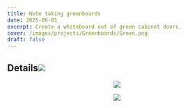 ```yaml
---
title: Note taking greenboards
date: 2025-08-01
excerpt: Create a whiteboard out of green cabinet doors.
cover: /images/projects/Greenboards/Green.png
draft: false
---
```

## Details![](/images/projects/Greenboards/Plantegning.png)

<p style="text-align: center"><img src="/images/projects/Greenboards/Plantegning.png"></p><p style="text-align: center"><img src="/images/projects/Greenboards/Forste%20bilde.jpg"></p>